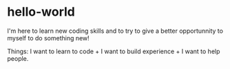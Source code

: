 # hello-world


I'm here to learn new coding skills and to try to give a better opportunnity to myself to do something new!

Things: I want to learn to code + I want to build experience + I want to help people.

